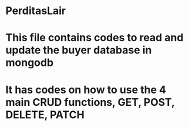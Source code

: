 # PerditasLair
# This file contains codes to read and update the buyer database in mongodb
# It has codes on how to use the 4 main CRUD functions, GET, POST, DELETE, PATCH

